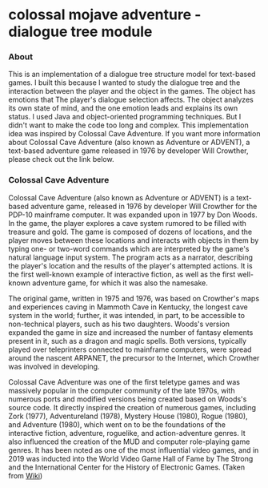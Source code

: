 # colossal mojave adventure - dialogue tree module

### About

This is an implementation of a dialogue tree structure model for text-based games. I built this because I wanted to study the dialogue tree and the interaction between the player and the object in the games. The object has emotions that The player's dialogue selection affects. The object analyzes its own state of mind, and the one emotion leads and explains its own status. I used Java and object-oriented programming techniques. But I didn't want to make the code too long and complex. This implementation idea was inspired by Colossal Cave Adventure. If you want more information about Colossal Cave Adventure (also known as Adventure or ADVENT), a text-based adventure game released in 1976 by developer Will Crowther, please check out the link below.


### Colossal Cave Adventure

Colossal Cave Adventure (also known as Adventure or ADVENT) is a text-based adventure game, released in 1976 by developer Will Crowther for the PDP-10 mainframe computer. It was expanded upon in 1977 by Don Woods. In the game, the player explores a cave system rumored to be filled with treasure and gold. The game is composed of dozens of locations, and the player moves between these locations and interacts with objects in them by typing one- or two-word commands which are interpreted by the game's natural language input system. The program acts as a narrator, describing the player's location and the results of the player's attempted actions. It is the first well-known example of interactive fiction, as well as the first well-known adventure game, for which it was also the namesake.

The original game, written in 1975 and 1976, was based on Crowther's maps and experiences caving in Mammoth Cave in Kentucky, the longest cave system in the world; further, it was intended, in part, to be accessible to non-technical players, such as his two daughters. Woods's version expanded the game in size and increased the number of fantasy elements present in it, such as a dragon and magic spells. Both versions, typically played over teleprinters connected to mainframe computers, were spread around the nascent ARPANET, the precursor to the Internet, which Crowther was involved in developing.

Colossal Cave Adventure was one of the first teletype games and was massively popular in the computer community of the late 1970s, with numerous ports and modified versions being created based on Woods's source code. It directly inspired the creation of numerous games, including Zork (1977), Adventureland (1978), Mystery House (1980), Rogue (1980), and Adventure (1980), which went on to be the foundations of the interactive fiction, adventure, roguelike, and action-adventure genres. It also influenced the creation of the MUD and computer role-playing game genres. It has been noted as one of the most influential video games, and in 2019 was inducted into the World Video Game Hall of Fame by The Strong and the International Center for the History of Electronic Games. (Taken from [Wiki](https://en.wikipedia.org/wiki/Colossal_Cave_Adventure))
